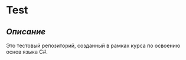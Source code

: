 # Test

## *Описание*
Это тестовый репозиторий, созданный в рамках курса по освоению основ языка С#.
 
